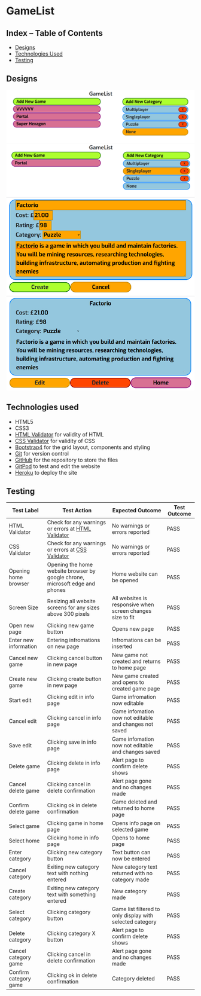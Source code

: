 # GameList

## Index – Table of Contents
* [Designs](#designs)
* [Technologies Used](#technologies-used)
* [Testing](#testing)

## Designs
![Home page](README-files/home.png)
![Category selected](README-files/categories.png)
![Creating new game](README-files/new.png)
![Game created](README-files/edit.png)

## Technologies used
* HTML5
* CSS3
* [HTML Validator](https://validator.w3.org) for validity of HTML
* [CSS Validator](https://jigsaw.w3.org/css-validator) for validity of CSS
* [Bootstrap4](https://getbootstrap.com) for the grid layout, components and styling
* [Git](https://git-scm.com) for version control
* [GitHub](https://github.com) for the repository to store the files
* [GitPod](https://gitpod.io) to test and edit the website
* [Heroku](https://dashboard.heroku.com) to deploy the site

## Testing
| Test Label | Test Action | Expected Outcome | Test Outcome |
| --- | --- | --- | --- |
| HTML Validator | Check for any warnings or errors at [HTML Validator](https://validator.w3.org/) | No warnings or errors reported | PASS |
| CSS Validator | Check for any warnings or errors at [CSS Validator](https://jigsaw.w3.org/css-validator/) | No warnings or errors reported | PASS |
| Opening home browser | Opening the home website browser by google chrone, microsoft edge and phones | Home website can be opened | PASS |
| Screen Size | Resizing all website screens for any sizes above 300 pixels | All websites is responsive when screen changes size to fit | PASS |
| Open new page | Clicking new game button | Opens new page | PASS |
| Enter new information | Entering infromations on new page | Infromations can be inserted | PASS |
| Cancel new game | Clicking cancel button in new page | New game not created and returns to home page | PASS |
| Create new game | Clicking create button in new page | New game created and opens to created game page | PASS |
| Start edit | Clicking edit in info page | Game infromation now editable | PASS |
| Cancel edit | Clicking cancel in info page | Game infomation now not editable and changes not saved | PASS |
| Save edit | Clicking save in info page | Game infomation now not editable and changes saved | PASS |
| Delete game | Clicking delete in info page | Alert page to confirm delete shows | PASS |
| Cancel delete game | Clicking cancel in delete confirmation | Alert page gone and no changes made | PASS |
| Confirm delete game | Clicking ok in delete confirmation | Game deleted and returned to home page | PASS |
| Select game | Clicking game in home page | Opens info page on selected game | PASS |
| Select home | Clicking home in info page | Opens to home page | PASS |
| Enter category | Clicking new category button | Text button can now be entered | PASS |
| Cancel category | Exiting new category text with nothing entered | New category text returned with no category made | PASS |
| Create category | Exiting new category text with something entered | New category made | PASS |
| Select category | Clicking category button | Game list filtered to only display with selected category | PASS |
| Delete category | Clicking category X button | Alert page to confirm delete shows | PASS |
| Cancel category game | Clicking cancel in delete confirmation | Alert page gone and no changes made | PASS |
| Confirm category game | Clicking ok in delete confirmation | Category deleted | PASS |